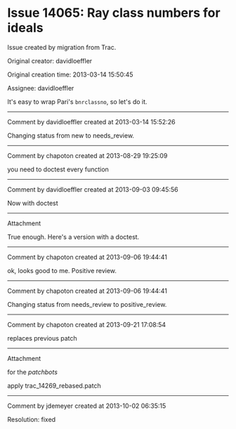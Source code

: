 # Issue 14065: Ray class numbers for ideals

Issue created by migration from Trac.

Original creator: davidloeffler

Original creation time: 2013-03-14 15:50:45

Assignee: davidloeffler

It's easy to wrap Pari's `bnrclassno`, so let's do it.


---

Comment by davidloeffler created at 2013-03-14 15:52:26

Changing status from new to needs_review.


---

Comment by chapoton created at 2013-08-29 19:25:09

you need to doctest every function


---

Comment by davidloeffler created at 2013-09-03 09:45:56

Now with doctest


---

Attachment

True enough. Here's a version with a doctest.


---

Comment by chapoton created at 2013-09-06 19:44:41

ok, looks good to me. Positive review.


---

Comment by chapoton created at 2013-09-06 19:44:41

Changing status from needs_review to positive_review.


---

Comment by chapoton created at 2013-09-21 17:08:54

replaces previous patch


---

Attachment

for the *patchbots*

apply trac_14269_rebased.patch


---

Comment by jdemeyer created at 2013-10-02 06:35:15

Resolution: fixed
